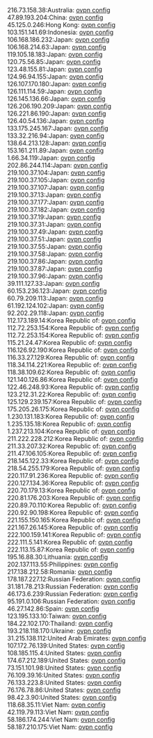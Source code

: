 216.73.158.38:Australia: [ovpn config](vpn/216_73_158_38.ovpn)  
47.89.193.204:China: [ovpn config](vpn/47_89_193_204.ovpn)  
45.125.0.246:Hong Kong: [ovpn config](vpn/45_125_0_246.ovpn)  
103.151.141.69:Indonesia: [ovpn config](vpn/103_151_141_69.ovpn)  
106.168.186.232:Japan: [ovpn config](vpn/106_168_186_232.ovpn)  
106.168.214.63:Japan: [ovpn config](vpn/106_168_214_63.ovpn)  
119.105.18.183:Japan: [ovpn config](vpn/119_105_18_183.ovpn)  
120.75.56.85:Japan: [ovpn config](vpn/120_75_56_85.ovpn)  
123.48.155.81:Japan: [ovpn config](vpn/123_48_155_81.ovpn)  
124.96.94.155:Japan: [ovpn config](vpn/124_96_94_155.ovpn)  
126.107.170.180:Japan: [ovpn config](vpn/126_107_170_180.ovpn)  
126.111.114.59:Japan: [ovpn config](vpn/126_111_114_59.ovpn)  
126.145.136.66:Japan: [ovpn config](vpn/126_145_136_66.ovpn)  
126.206.190.209:Japan: [ovpn config](vpn/126_206_190_209.ovpn)  
126.221.86.190:Japan: [ovpn config](vpn/126_221_86_190.ovpn)  
126.40.54.136:Japan: [ovpn config](vpn/126_40_54_136.ovpn)  
133.175.245.167:Japan: [ovpn config](vpn/133_175_245_167.ovpn)  
133.32.216.94:Japan: [ovpn config](vpn/133_32_216_94.ovpn)  
138.64.213.128:Japan: [ovpn config](vpn/138_64_213_128.ovpn)  
153.161.211.89:Japan: [ovpn config](vpn/153_161_211_89.ovpn)  
1.66.34.119:Japan: [ovpn config](vpn/1_66_34_119.ovpn)  
202.86.244.114:Japan: [ovpn config](vpn/202_86_244_114.ovpn)  
219.100.37.104:Japan: [ovpn config](vpn/219_100_37_104.ovpn)  
219.100.37.105:Japan: [ovpn config](vpn/219_100_37_105.ovpn)  
219.100.37.107:Japan: [ovpn config](vpn/219_100_37_107.ovpn)  
219.100.37.13:Japan: [ovpn config](vpn/219_100_37_13.ovpn)  
219.100.37.177:Japan: [ovpn config](vpn/219_100_37_177.ovpn)  
219.100.37.182:Japan: [ovpn config](vpn/219_100_37_182.ovpn)  
219.100.37.19:Japan: [ovpn config](vpn/219_100_37_19.ovpn)  
219.100.37.31:Japan: [ovpn config](vpn/219_100_37_31.ovpn)  
219.100.37.49:Japan: [ovpn config](vpn/219_100_37_49.ovpn)  
219.100.37.51:Japan: [ovpn config](vpn/219_100_37_51.ovpn)  
219.100.37.55:Japan: [ovpn config](vpn/219_100_37_55.ovpn)  
219.100.37.58:Japan: [ovpn config](vpn/219_100_37_58.ovpn)  
219.100.37.86:Japan: [ovpn config](vpn/219_100_37_86.ovpn)  
219.100.37.87:Japan: [ovpn config](vpn/219_100_37_87.ovpn)  
219.100.37.96:Japan: [ovpn config](vpn/219_100_37_96.ovpn)  
39.111.127.33:Japan: [ovpn config](vpn/39_111_127_33.ovpn)  
60.153.236.123:Japan: [ovpn config](vpn/60_153_236_123.ovpn)  
60.79.209.113:Japan: [ovpn config](vpn/60_79_209_113.ovpn)  
61.192.124.102:Japan: [ovpn config](vpn/61_192_124_102.ovpn)  
92.202.29.118:Japan: [ovpn config](vpn/92_202_29_118.ovpn)  
112.173.189.14:Korea Republic of: [ovpn config](vpn/112_173_189_14.ovpn)  
112.72.253.154:Korea Republic of: [ovpn config](vpn/112_72_253_154.ovpn)  
112.72.253.154:Korea Republic of: [ovpn config](vpn/112_72_253_154.ovpn)  
115.21.24.47:Korea Republic of: [ovpn config](vpn/115_21_24_47.ovpn)  
116.126.92.190:Korea Republic of: [ovpn config](vpn/116_126_92_190.ovpn)  
116.33.27.129:Korea Republic of: [ovpn config](vpn/116_33_27_129.ovpn)  
118.34.114.221:Korea Republic of: [ovpn config](vpn/118_34_114_221.ovpn)  
118.38.109.62:Korea Republic of: [ovpn config](vpn/118_38_109_62.ovpn)  
121.140.126.86:Korea Republic of: [ovpn config](vpn/121_140_126_86.ovpn)  
122.46.248.93:Korea Republic of: [ovpn config](vpn/122_46_248_93.ovpn)  
123.212.31.22:Korea Republic of: [ovpn config](vpn/123_212_31_22.ovpn)  
125.129.239.157:Korea Republic of: [ovpn config](vpn/125_129_239_157.ovpn)  
175.205.26.175:Korea Republic of: [ovpn config](vpn/175_205_26_175.ovpn)  
1.230.131.183:Korea Republic of: [ovpn config](vpn/1_230_131_183.ovpn)  
1.235.135.18:Korea Republic of: [ovpn config](vpn/1_235_135_18.ovpn)  
1.237.213.104:Korea Republic of: [ovpn config](vpn/1_237_213_104.ovpn)  
211.222.228.212:Korea Republic of: [ovpn config](vpn/211_222_228_212.ovpn)  
211.33.207.32:Korea Republic of: [ovpn config](vpn/211_33_207_32.ovpn)  
211.47.106.105:Korea Republic of: [ovpn config](vpn/211_47_106_105.ovpn)  
218.145.122.33:Korea Republic of: [ovpn config](vpn/218_145_122_33.ovpn)  
218.54.255.179:Korea Republic of: [ovpn config](vpn/218_54_255_179.ovpn)  
220.117.91.236:Korea Republic of: [ovpn config](vpn/220_117_91_236.ovpn)  
220.127.134.36:Korea Republic of: [ovpn config](vpn/220_127_134_36.ovpn)  
220.70.179.13:Korea Republic of: [ovpn config](vpn/220_70_179_13.ovpn)  
220.81.176.203:Korea Republic of: [ovpn config](vpn/220_81_176_203.ovpn)  
220.89.70.110:Korea Republic of: [ovpn config](vpn/220_89_70_110.ovpn)  
220.92.90.198:Korea Republic of: [ovpn config](vpn/220_92_90_198.ovpn)  
221.155.150.165:Korea Republic of: [ovpn config](vpn/221_155_150_165.ovpn)  
221.167.26.145:Korea Republic of: [ovpn config](vpn/221_167_26_145.ovpn)  
222.100.159.141:Korea Republic of: [ovpn config](vpn/222_100_159_141.ovpn)  
222.111.5.141:Korea Republic of: [ovpn config](vpn/222_111_5_141.ovpn)  
222.113.15.87:Korea Republic of: [ovpn config](vpn/222_113_15_87.ovpn)  
195.16.88.30:Lithuania: [ovpn config](vpn/195_16_88_30.ovpn)  
202.137.113.55:Philippines: [ovpn config](vpn/202_137_113_55.ovpn)  
217.138.212.58:Romania: [ovpn config](vpn/217_138_212_58.ovpn)  
178.187.227.12:Russian Federation: [ovpn config](vpn/178_187_227_12.ovpn)  
31.181.78.213:Russian Federation: [ovpn config](vpn/31_181_78_213.ovpn)  
46.173.6.239:Russian Federation: [ovpn config](vpn/46_173_6_239.ovpn)  
95.191.0.106:Russian Federation: [ovpn config](vpn/95_191_0_106.ovpn)  
46.27.142.86:Spain: [ovpn config](vpn/46_27_142_86.ovpn)  
123.195.133.10:Taiwan: [ovpn config](vpn/123_195_133_10.ovpn)  
184.22.102.170:Thailand: [ovpn config](vpn/184_22_102_170.ovpn)  
193.218.118.170:Ukraine: [ovpn config](vpn/193_218_118_170.ovpn)  
31.215.138.112:United Arab Emirates: [ovpn config](vpn/31_215_138_112.ovpn)  
107.172.76.139:United States: [ovpn config](vpn/107_172_76_139.ovpn)  
108.185.115.4:United States: [ovpn config](vpn/108_185_115_4.ovpn)  
174.67.212.189:United States: [ovpn config](vpn/174_67_212_189.ovpn)  
73.151.101.98:United States: [ovpn config](vpn/73_151_101_98.ovpn)  
76.109.39.16:United States: [ovpn config](vpn/76_109_39_16.ovpn)  
76.133.223.8:United States: [ovpn config](vpn/76_133_223_8.ovpn)  
76.176.78.86:United States: [ovpn config](vpn/76_176_78_86.ovpn)  
98.42.3.90:United States: [ovpn config](vpn/98_42_3_90.ovpn)  
118.68.35.11:Viet Nam: [ovpn config](vpn/118_68_35_11.ovpn)  
42.119.79.113:Viet Nam: [ovpn config](vpn/42_119_79_113.ovpn)  
58.186.174.244:Viet Nam: [ovpn config](vpn/58_186_174_244.ovpn)  
58.187.210.175:Viet Nam: [ovpn config](vpn/58_187_210_175.ovpn)  
